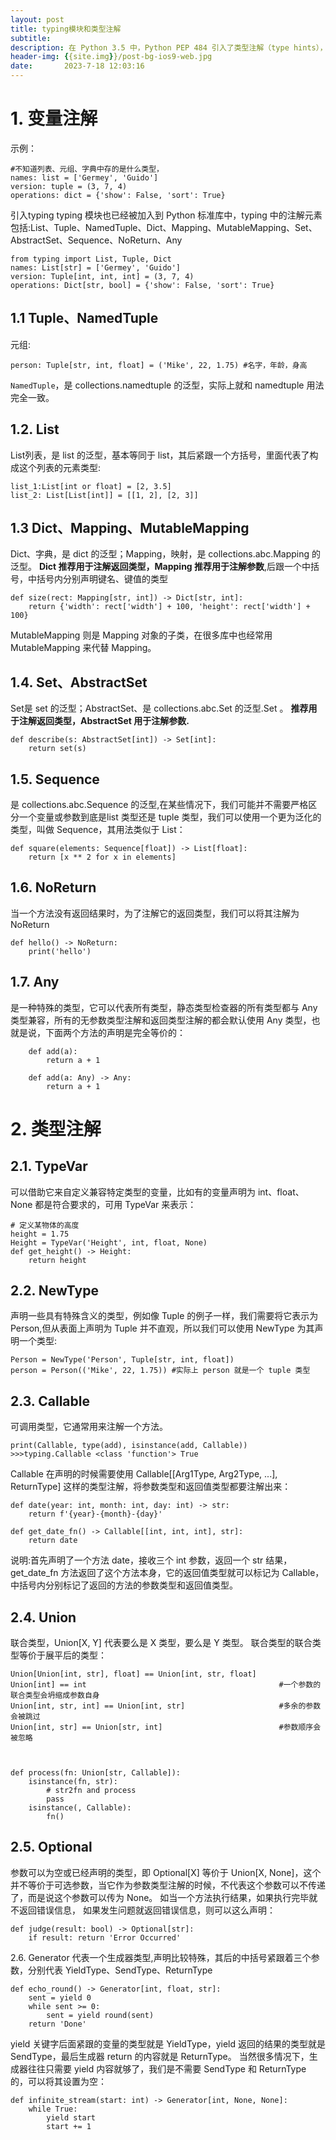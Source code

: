 ```yaml
---
layout: post
title: typing模块和类型注解
subtitle: 
description: 在 Python 3.5 中，Python PEP 484 引入了类型注解（type hints），在 Python 3.6 中，PEP 526 又进一步引入了变量注解（Variable Annotations）
header-img: {{site.img}}/post-bg-ios9-web.jpg
date:       2023-7-18 12:03:16
---
```


# 1. 变量注解
示例：
```
#不知道列表、元组、字典中存的是什么类型，
names: list = ['Germey', 'Guido']
version: tuple = (3, 7, 4)
operations: dict = {'show': False, 'sort': True}
```
引入typing
typing 模块也已经被加入到 Python 标准库中，typing 中的注解元素包括:List、Tuple、NamedTuple、Dict、Mapping、MutableMapping、Set、AbstractSet、Sequence、NoReturn、Any
```
from typing import List, Tuple, Dict
names: List[str] = ['Germey', 'Guido']
version: Tuple[int, int, int] = (3, 7, 4)
operations: Dict[str, bool] = {'show': False, 'sort': True}
``` 
## 1.1 Tuple、NamedTuple
元组:
```
person: Tuple[str, int, float] = ('Mike', 22, 1.75) #名字，年龄，身高

```
`NamedTuple`，是 collections.namedtuple 的泛型，实际上就和 namedtuple 用法完全一致。
## 1.2. List
List列表，是 list 的泛型，基本等同于 list，其后紧跟一个方括号，里面代表了构成这个列表的元素类型:
```
list_1:List[int or float] = [2, 3.5]
list_2: List[List[int]] = [[1, 2], [2, 3]]
```
## 1.3 Dict、Mapping、MutableMapping
Dict、字典，是 dict 的泛型；Mapping，映射，是 collections.abc.Mapping 的泛型。
**Dict 推荐用于注解返回类型，Mapping 推荐用于注解参数**,后跟一个中括号，中括号内分别声明键名、键值的类型
```
def size(rect: Mapping[str, int]) -> Dict[str, int]:
	return {'width': rect['width'] + 100, 'height': rect['width'] + 100}

```
MutableMapping 则是 Mapping 对象的子类，在很多库中也经常用 MutableMapping 来代替 Mapping。

## 1.4. Set、AbstractSet
Set是 set 的泛型；AbstractSet、是 collections.abc.Set 的泛型.Set 。
**推荐用于注解返回类型，AbstractSet 用于注解参数.**
```
def describe(s: AbstractSet[int]) -> Set[int]:
	return set(s)
```

## 1.5. Sequence
是 collections.abc.Sequence 的泛型,在某些情况下，我们可能并不需要严格区分一个变量或参数到底是list 类型还是 tuple 类型，我们可以使用一个更为泛化的类型，叫做 Sequence，其用法类似于 List：
```
def square(elements: Sequence[float]) -> List[float]:
	return [x ** 2 for x in elements]   
```
## 1.6. NoReturn
当一个方法没有返回结果时，为了注解它的返回类型，我们可以将其注解为 NoReturn
```
def hello() -> NoReturn:
	print('hello')
```

## 1.7. Any
是一种特殊的类型，它可以代表所有类型，静态类型检查器的所有类型都与 Any 类型兼容，所有的无参数类型注解和返回类型注解的都会默认使用 Any 类型，也就是说，下面两个方法的声明是完全等价的：
```
	def add(a):
		return a + 1

	def add(a: Any) -> Any:
		return a + 1
```


# 2. 类型注解

## 2.1. TypeVar
可以借助它来自定义兼容特定类型的变量，比如有的变量声明为 int、float、None 都是符合要求的，可用 TypeVar 来表示：
```
# 定义某物体的高度
height = 1.75
Height = TypeVar('Height', int, float, None)
def get_height() -> Height:
	return height
```

## 2.2. NewType
声明一些具有特殊含义的类型，例如像 Tuple 的例子一样，我们需要将它表示为 Person,但从表面上声明为 Tuple 并不直观，所以我们可以使用 NewType 为其声明一个类型:
```
Person = NewType('Person', Tuple[str, int, float])
person = Person(('Mike', 22, 1.75)) #实际上 person 就是一个 tuple 类型
```

## 2.3. Callable
可调用类型，它通常用来注解一个方法。
```
print(Callable, type(add), isinstance(add, Callable))
>>>typing.Callable <class 'function'> True
```
Callable 在声明的时候需要使用 Callable[[Arg1Type, Arg2Type, ...], ReturnType] 这样的类型注解，将参数类型和返回值类型都要注解出来：
```
def date(year: int, month: int, day: int) -> str:
	return f'{year}-{month}-{day}'

def get_date_fn() -> Callable[[int, int, int], str]:
	return date
```
说明:首先声明了一个方法 date，接收三个 int 参数，返回一个 str 结果，get_date_fn 方法返回了这个方法本身，它的返回值类型就可以标记为 Callable，中括号内分别标记了返回的方法的参数类型和返回值类型。

## 2.4. Union
联合类型，Union[X, Y] 代表要么是 X 类型，要么是 Y 类型。 联合类型的联合类型等价于展平后的类型：
```
Union[Union[int, str], float] == Union[int, str, float]
Union[int] == int                                           #一个参数的联合类型会坍缩成参数自身
Union[int, str, int] == Union[int, str]                     #多余的参数会被跳过
Union[int, str] == Union[str, int]                          #参数顺序会被忽略



def process(fn: Union[str, Callable]):
	isinstance(fn, str):
		# str2fn and process
		pass
	isinstance(, Callable):
		fn()
```

## 2.5. Optional
参数可以为空或已经声明的类型，即 Optional[X] 等价于 Union[X, None]，这个并不等价于可选参数，当它作为参数类型注解的时候，不代表这个参数可以不传递了，而是说这个参数可以传为 None。 如当一个方法执行结果，如果执行完毕就不返回错误信息， 如果发生问题就返回错误信息，则可以这么声明：
```
def judge(result: bool) -> Optional[str]:
	if result: return 'Error Occurred'
```

2.6. Generator
代表一个生成器类型,声明比较特殊，其后的中括号紧跟着三个参数，分别代表 YieldType、SendType、ReturnType
```
def echo_round() -> Generator[int, float, str]:
	sent = yield 0
	while sent >= 0:
		sent = yield round(sent)
	return 'Done'
```
yield 关键字后面紧跟的变量的类型就是 YieldType，yield 返回的结果的类型就是 SendType，最后生成器 return 的内容就是 ReturnType。 当然很多情况下，生成器往往只需要 yield 内容就够了，我们是不需要 SendType 和 ReturnType 的，可以将其设置为空：
```
def infinite_stream(start: int) -> Generator[int, None, None]:
	while True:
		yield start
		start += 1
```